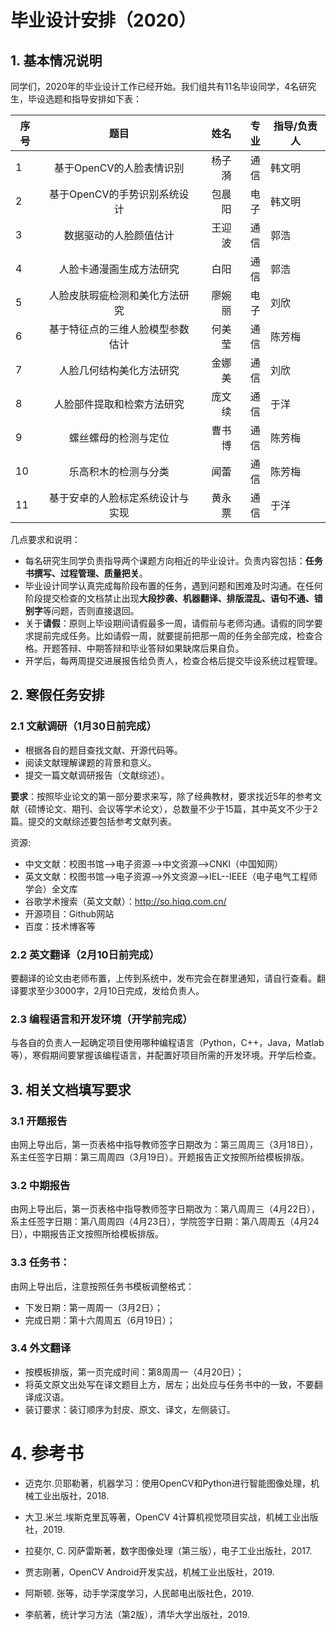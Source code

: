 # 毕业设计安排（2020）
## 1. 基本情况说明
同学们，2020年的毕业设计工作已经开始。我们组共有11名毕设同学，4名研究生，毕设选题和指导安排如下表：

| 序号 | 题目         | 姓名    |   专业  | 指导/负责人 |
| ---- |:-------------:| -----:| -----:|-------|
| 1  | 基于OpenCV的人脸表情识别 | 杨子漪 | 通信|韩文明|
| 2  | 基于OpenCV的手势识别系统设计| 包晨阳  |电子| 韩文明|
| 3  | 数据驱动的人脸颜值估计 | 王迎波  | 通信 | 郭浩|
| 4  | 人脸卡通漫画生成方法研究 | 白阳 | 通信 | 郭浩|
| 5  | 人脸皮肤瑕疵检测和美化方法研究 | 廖婉丽 | 电子| 刘欣|
| 6  | 基于特征点的三维人脸模型参数估计| 何美莹 | 通信 | 陈芳梅|
| 7  | 人脸几何结构美化方法研究 | 金娜美 | 通信 | 刘欣|
| 8  | 人脸部件提取和检索方法研究 | 庞文续 | 通信 | 于洋|
| 9  | 螺丝螺母的检测与定位 | 曹书博 | 通信 | 陈芳梅| 
| 10 | 乐高积木的检测与分类 | 闻蕾   | 通信| 陈芳梅|
| 11 | 基于安卓的人脸标定系统设计与实现 | 黄永票 | 通信 | 于洋| 

几点要求和说明：
* 每名研究生同学负责指导两个课题方向相近的毕业设计。负责内容包括：**任务书撰写、过程管理、质量把关**。
* 毕业设计同学认真完成每阶段布置的任务，遇到问题和困难及时沟通。在任何阶段提交检查的文档禁止出现**大段抄袭、机器翻译、排版混乱、语句不通、错别字**等问题，否则直接退回。
* 关于**请假**：原则上毕设期间请假最多一周，请假前与老师沟通。请假的同学要求提前完成任务。比如请假一周，就要提前把那一周的任务全部完成，检查合格。开题答辩、中期答辩和毕业答辩如果缺席后果自负。
* 开学后，每两周提交进展报告给负责人，检查合格后提交毕设系统过程管理。

## 2. 寒假任务安排

### 2.1 文献调研（1月30日前完成）
- 根据各自的题目查找文献、开源代码等。
- 阅读文献理解课题的背景和意义。
- 提交一篇文献调研报告（文献综述）。

**要求**：按照毕业论文的第一部分要求来写，除了经典教材，要求找近5年的参考文献（硕博论文、期刊、会议等学术论文），总数量不少于15篇，其中英文不少于2篇。提交的文献综述要包括参考文献列表。
  
资源:
- 中文文献：校图书馆-->电子资源-->中文资源-->CNKI（中国知网）
- 英文文献：校图书馆-->电子资源-->外文资源-->IEL--IEEE（电子电气工程师学会）全文库
- 谷歌学术搜索（英文文献）：http://so.hiqq.com.cn/
- 开源项目：Github网站
- 百度：技术博客等

### 2.2 英文翻译（2月10日前完成）
要翻译的论文由老师布置，上传到系统中，发布完会在群里通知，请自行查看。翻译要求至少3000字，2月10日完成，发给负责人。

### 2.3 编程语言和开发环境（开学前完成）
与各自的负责人一起确定项目使用哪种编程语言（Python，C++，Java，Matlab等），寒假期间要掌握该编程语言，并配置好项目所需的开发环境。开学后检查。

## 3. 相关文档填写要求
### 3.1 开题报告
由网上导出后，第一页表格中指导教师签字日期改为：第三周周三（3月18日），系主任签字日期：第三周周四（3月19日）。开题报告正文按照所给模板排版。
### 3.2 中期报告
由网上导出后，第一页表格中指导教师签字日期改为：第八周周三（4月22日），系主任签字日期：第八周周四（4月23日），学院签字日期：第八周周五（4月24日），中期报告正文按照所给模板排版。
### 3.3 任务书：
由网上导出后，注意按照任务书模板调整格式：
- 下发日期：第一周周一（3月2日）；
- 完成日期：第十六周周五（6月19日）；
### 3.4 外文翻译
- 按模板排版，第一页完成时间：第8周周一（4月20日）；
- 将英文原文出处写在译文题目上方，居左；出处应与任务书中的一致，不要翻译成汉语。
- 装订要求：装订顺序为封皮、原文、译文，左侧装订。

# 4. 参考书
- 迈克尔.贝耶勒著，机器学习：使用OpenCV和Python进行智能图像处理，机械工业出版社，2018.

- 大卫.米兰.埃斯克里瓦等著，OpenCV 4计算机视觉项目实战，机械工业出版社，2019.

- 拉斐尔, C. 冈萨雷斯著，数字图像处理（第三版），电子工业出版社，2017.

- 贾志刚著，OpenCV Android开发实战，机械工业出版社，2019.

- 阿斯顿. 张等，动手学深度学习，人民邮电出版社色，2019.

- 李航著，统计学习方法（第2版），清华大学出版社，2019.










